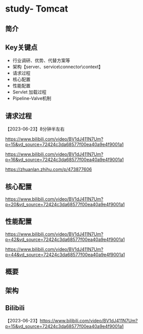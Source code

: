 # study- Tomcat  #
## 简介





## Key关键点

- 行业调研、优势、代替方案等
- 架构【server、service\connector\context】
- 请求过程 
- 核心配置 
- 性能配置 
- Servlet 加载过程
-  Pipeline-Valve机制 





## 请求过程 

【2023-06-23】8分钟半左右

https://www.bilibili.com/video/BV1dJ411N7Um?p=15&vd_source=72424c3da68577f00ea40a9e4f9001a1

https://www.bilibili.com/video/BV1dJ411N7Um?p=16&vd_source=72424c3da68577f00ea40a9e4f9001a1



https://zhuanlan.zhihu.com/p/473877606



## 核心配置 

https://www.bilibili.com/video/BV1dJ411N7Um?p=20&vd_source=72424c3da68577f00ea40a9e4f9001a1



## 性能配置 

https://www.bilibili.com/video/BV1dJ411N7Um?p=42&vd_source=72424c3da68577f00ea40a9e4f9001a1

https://www.bilibili.com/video/BV1dJ411N7Um?p=44&vd_source=72424c3da68577f00ea40a9e4f9001a1

## 



## **概要** 



## **架构** 



## Bilibili 

【2023-06-23】https://www.bilibili.com/video/BV1dJ411N7Um?p=15&vd_source=72424c3da68577f00ea40a9e4f9001a1

